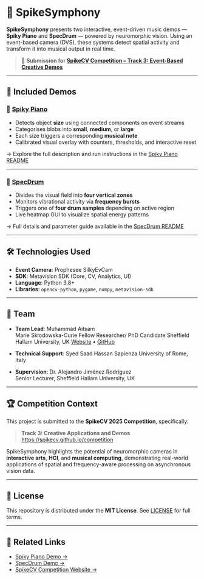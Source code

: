 # 🎼 SpikeSymphony

**SpikeSymphony** presents two interactive, event-driven music demos — **Spiky Piano** and **SpecDrum** — powered by neuromorphic vision. Using an event-based camera (DVS), these systems detect spatial activity and transform it into musical output in real time.

> 📌 **Submission for [SpikeCV Competition – Track 3: Event-Based Creative Demos](https://spikecv.github.io/competition)**

---

## 🎹 Included Demos

### 🔸 [Spiky Piano](./Spiky_Piano/)

- Detects object **size** using connected components on event streams
- Categorises blobs into **small**, **medium**, or **large**
- Each size triggers a corresponding **musical note**
- Calibrated visual overlay with counters, thresholds, and interactive reset

→ Explore the full description and run instructions in the [Spiky Piano README](./Spiky_Piano/README.md)

---

### 🔸 [SpecDrum](./SpecDrum/)

- Divides the visual field into **four vertical zones**
- Monitors vibrational activity via **frequency bursts**
- Triggers one of **four drum samples** depending on active region
- Live heatmap GUI to visualize spatial energy patterns

→ Full details and parameter guide available in the [SpecDrum README](./SpecDrum/README.md)

---

## 🛠️ Technologies Used

- **Event Camera**: Prophesee SilkyEvCam
- **SDK**: Metavision SDK (Core, CV, Analytics, UI)
- **Language**: Python 3.8+
- **Libraries**: `opencv-python`, `pygame`, `numpy`, `metavision-sdk`

---

## 👥 Team

- **Team Lead**: Muhammad Aitsam  
  Marie Skłodowska-Curie Fellow
  Researcher/ PhD Candidate Sheffield Hallam University, UK
  [Website](https://sites.google.com/view/aitsam) • [GitHub](https://github.com/aitsam12)

- **Technical Support**: Syed Saad Hassan
  Sapienza University of Rome, Italy

- **Supervision**: Dr. Alejandro Jiménez Rodríguez  
  Senior Lecturer, Sheffield Hallam University, UK

---

## 🏆 Competition Context

This project is submitted to the **SpikeCV 2025 Competition**, specifically:

> **Track 3: Creative Applications and Demos**  
> https://spikecv.github.io/competition

SpikeSymphony highlights the potential of neuromorphic cameras in **interactive arts**, **HCI**, and **musical computing**, demonstrating real-world applications of spatial and frequency-aware processing on asynchronous vision data.

---

## 📜 License

This repository is distributed under the **MIT License**. See [LICENSE](./LICENSE) for full terms.

---

## 🔗 Related Links

- [Spiky Piano Demo →](./Spiky_Piano/)
- [SpecDrum Demo →](./SpecDrum/)
- [SpikeCV Competition Website →](https://spikecv.github.io/competition)

